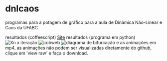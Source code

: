dnlcaos
=======

programas para a potagem de gráfico para a aula de Dinâmica Não-Linear e Caos da UFABC

resultados (coffeescript)
[Site](http://lvspais.herokuapp.com/#dnlcaos)
resultados (programa em python)
![Xn x iteração](https://raw.github.com/lvspais/dnlcaos/master/teste1.png)
![cobweb](https://raw.github.com/lvspais/dnlcaos/master/cobweb_plot.png)
![diagrama de bifurcação](https://raw.github.com/lvspais/dnlcaos/master/bifurca%C3%A7%C3%A3o.png)
e as animações em mp4, as animações não podem ser visualizadas diretamente do github, clique em 'view raw' e faça o download.
